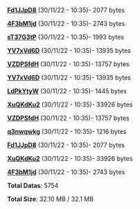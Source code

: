 [**Fd1JJpD8**](/data/Fd1JJpD8.txt) (30/11/22 - 10:35)- 2077 bytes

[**4F3bM1jd**](/data/4F3bM1jd.txt) (30/11/22 - 10:35)- 2743 bytes

[**sT37G3tP**](/data/sT37G3tP.txt) (30/11/22 - 10:35)- 1993 bytes

[**YV7xVd6D**](/data/YV7xVd6D.txt) (30/11/22 - 10:35)- 13935 bytes

[**VZDPSfdH**](/data/VZDPSfdH.txt) (30/11/22 - 10:35)- 13757 bytes

[**YV7xVd6D**](/data/YV7xVd6D.txt) (30/11/22 - 10:35)- 13935 bytes

[**LdPkYtyW**](/data/LdPkYtyW.txt) (30/11/22 - 10:35)- 1445 bytes

[**XuQKdKu2**](/data/XuQKdKu2.txt) (30/11/22 - 10:35)- 33926 bytes

[**VZDPSfdH**](/data/VZDPSfdH.txt) (30/11/22 - 10:35)- 13757 bytes

[**q3nwqwkg**](/data/q3nwqwkg.txt) (30/11/22 - 10:35)- 1216 bytes

[**Fd1JJpD8**](/data/Fd1JJpD8.txt) (30/11/22 - 10:35)- 2077 bytes

[**XuQKdKu2**](/data/XuQKdKu2.txt) (30/11/22 - 10:35)- 33926 bytes

[**4F3bM1jd**](/data/4F3bM1jd.txt) (30/11/22 - 10:35)- 2743 bytes

**Total Datas**: 5754

**Total Size**: 32.10 MB / 32.1 MB